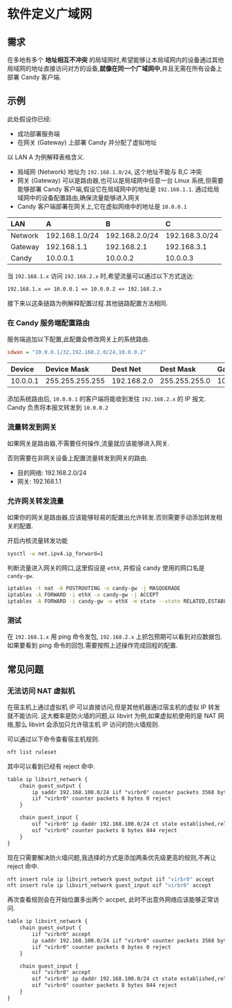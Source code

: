 # 软件定义广域网

## 需求

在多地有多个 __地址相互不冲突__ 的局域网时,希望能够让本局域网内的设备通过其他局域网的地址直接访问对方的设备,__就像在同一个广域网中__,并且无需在所有设备上部署 Candy 客户端.

## 示例

此处假设你已经:

- 成功部署服务端
- 在网关 (Gateway) 上部署 Candy 并分配了虚拟地址

以 LAN A 为例解释表格含义.

- 局域网 (Network) 地址为 `192.168.1.0/24`, 这个地址不能与 B,C 冲突
- 网关 (Gateway) 可以是路由器,也可以是局域网中任意一台 Linux 系统,但需要能够部署 Candy 客户端,假设它在局域网中的地址是 `192.168.1.1`. 通过给局域网中的设备配置路由,确保流量能够进入网关
- Candy 客户端部署在网关上,它在虚拟网络中的地址是 `10.0.0.1`

| LAN     | A              | B              | C              |
| :------ | :------------- | :------------- | :------------- |
| Network | 192.168.1.0/24 | 192.168.2.0/24 | 192.168.3.0/24 |
| Gateway | 192.168.1.1    | 192.168.2.1    | 192.168.3.1    |
| Candy   | 10.0.0.1       | 10.0.0.2       | 10.0.0.3       |

当 `192.168.1.x` 访问 `192.168.2.x` 时,希望流量可以通过以下方式送达:

```txt
192.168.1.x => 10.0.0.1 => 10.0.0.2 => 192.168.2.x
```

接下来以这条链路为例解释配置过程.其他链路配置方法相同.

### 在 Candy 服务端配置路由

服务端追加以下配置,此配置会修改网关上的系统路由.

```ini
sdwan = "10.0.0.1/32,192.168.2.0/24,10.0.0.2"
```

| Device   | Device Mask     | Dest Net    | Dest Mask     | Gateway  |
| :------- | :-------------- | :---------- | :------------ | :------- |
| 10.0.0.1 | 255.255.255.255 | 192.168.2.0 | 255.255.255.0 | 10.0.0.2 |

添加系统路由后, `10.0.0.1` 的客户端将能收到发往 `192.168.2.x` 的 IP 报文. Candy 负责将本报文转发到 `10.0.0.2`

### 流量转发到网关

如果网关是路由器,不需要任何操作,流量就应该能够进入网关.

否则需要在非网关设备上配置流量转发到网关的路由.

- 目的网络: 192.168.2.0/24
- 网关: 192.168.1.1
  
### 允许网关转发流量

如果你的网关是路由器,应该能够轻易的配置出允许转发.否则需要手动添加转发相关的配置.

开启内核流量转发功能

```bash
sysctl -w net.ipv4.ip_forward=1
```

判断流量进入网关的网口,这里假设是 `ethX`, 并假设 candy 使用的网口名是 `candy-gw`.

```bash
iptables -t nat -A POSTROUTING -o candy-gw -j MASQUERADE
iptables -A FORWARD -i ethX -o candy-gw -j ACCEPT
iptables -A FORWARD -i candy-gw -o ethX -m state --state RELATED,ESTABLISHED -j ACCEPT
```

### 测试

在 `192.168.1.x` 用 ping 命令发包, `192.168.2.x` 上抓包预期可以看到对应数据包.
如果要看到 ping 命令的回包.需要按照上述操作完成回程的配置.

## 常见问题

### 无法访问 NAT 虚拟机

在宿主机上通过虚拟机 IP 可以直接访问,但是其他机器通过宿主机的虚拟 IP 转发就不能访问.
这大概率是防火墙的问题,以 libvirt 为例,如果虚拟机使用的是 NAT 网络,那么 libvirt 会添加只允许宿主机 IP 访问的防火墙规则.

可以通过以下命令查看宿主机规则.

```bash
nft list ruleset
```

其中可以看到已经有 reject 命中.

```txt
table ip libvirt_network {
    chain guest_output {
        ip saddr 192.168.100.0/24 iif "virbr0" counter packets 3568 bytes 541261 accept
        iif "virbr0" counter packets 0 bytes 0 reject
    }

    chain guest_input {
        oif "virbr0" ip daddr 192.168.100.0/24 ct state established,related counter packets 3237 bytes 290974 accept
        oif "virbr0" counter packets 8 bytes 844 reject
    }
}
```

现在只需要解决防火墙问题,我选择的方式是添加两条优先级更高的规则,不再让 reject 命中.

```bash
nft insert rule ip libvirt_network guest_output iif "virbr0" accept
nft insert rule ip libvirt_network guest_input oif "virbr0" accept
```

再次查看规则会在开始位置多出两个 accpet, 此时不出意外网络应该能够正常访问.

```txt
table ip libvirt_network {
    chain guest_output {
        iif "virbr0" accept
        ip saddr 192.168.100.0/24 iif "virbr0" counter packets 3568 bytes 541261 accept
        iif "virbr0" counter packets 0 bytes 0 reject
    }

    chain guest_input {
        oif "virbr0" accept
        oif "virbr0" ip daddr 192.168.100.0/24 ct state established,related counter packets 3237 bytes 290974 accept
        oif "virbr0" counter packets 8 bytes 844 reject
    }
}
```
